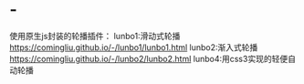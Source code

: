 # -
使用原生js封装的轮播插件：
lunbo1:滑动式轮播    https://comingliu.github.io/-/lunbo1/lunbo1.html
lunbo2:渐入式轮播    https://comingliu.github.io/-/lunbo2/lunbo2.html
lunbo4:用css3实现的轻便自动轮播  
 
